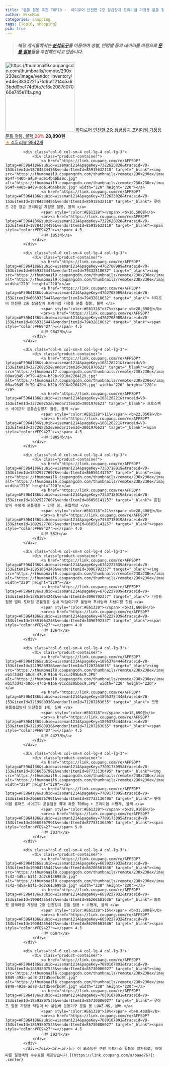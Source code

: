 ```yaml
---
title: "문틀 철봉 추천 TOP10 -  하디로어 안전한 2중 잠금장치 프리미엄 가정용 문틀 철봉, 블랙 "
author: WiseMan
categories: shopping
tags: [Top10, shopping]
pin: true
---
```


> ##### 해당 게시물에서는 [**분석도구**](https://itemscout.io/)를 이용하여 **성별**, **연령별** 등의 데이터를 바탕으로 [**문틀 철봉**](https://link.coupang.com/a/baae76)들을 추천해드리고 있습니다.
<div class="container"><div class="row">
            <div class="col-6 col-sm-4 col-lg-4 col-lg-3">
                <div class="product-container">
                    <a href="https://link.coupang.com/re/AFFSDP?lptag=AF5964186&subid=wiseman1214&pageKey=4762708909&traceid=V0-153&itemId=6069325447&vendorItemId=79432818632" target="_blank"><img src="https://thumbnail9.coupangcdn.com/thumbnails/remote/230x230ex/image/vendor_inventory/e44e/383022157fd6bf1214d5a63bdd9be174d9fa7c16c2087d07060e745e11fa.png" alt="https://thumbnail9.coupangcdn.com/thumbnails/remote/230x230ex/image/vendor_inventory/e44e/383022157fd6bf1214d5a63bdd9be174d9fa7c16c2087d07060e745e11fa.png" width="220" height="220"></a>
                    <a href="https://link.coupang.com/re/AFFSDP?lptag=AF5964186&subid=wiseman1214&pageKey=4762708909&traceid=V0-153&itemId=6069325447&vendorItemId=79432818632" target="_blank"> 하디로어 안전한 2중 잠금장치 프리미엄 가정용 문틀 철봉, 블랙 </a>
                    <span style="color:#E61328">28%</span> <b>28,890원</b>
                    <br><a href="https://link.coupang.com/re/AFFSDP?lptag=AF5964186&subid=wiseman1214&pageKey=4762708909&traceid=V0-153&itemId=6069325447&vendorItemId=79432818632" target="_blank"><span style="color:#FE9427">★</span> 4.5
                    리뷰 9842개</a>
                </div>
            </div>
            
            <div class="col-6 col-sm-4 col-lg-4 col-lg-3">
                <div class="product-container">
                    <a href="https://link.coupang.com/re/AFFSDP?lptag=AF5964186&subid=wiseman1214&pageKey=7322625828&traceid=V0-153&itemId=18784334456&vendorItemId=85915632118" target="_blank"><img src="https://thumbnail9.coupangcdn.com/thumbnails/remote/230x230ex/image/retail/images/2023/05/09/14/8/f70d679f-954f-440b-a459-ade14ba6ba8c.jpg" alt="https://thumbnail9.coupangcdn.com/thumbnails/remote/230x230ex/image/retail/images/2023/05/09/14/8/f70d679f-954f-440b-a459-ade14ba6ba8c.jpg" width="220" height="220"></a>
                    <a href="https://link.coupang.com/re/AFFSDP?lptag=AF5964186&subid=wiseman1214&pageKey=7322625828&traceid=V0-153&itemId=18784334456&vendorItemId=85915632118" target="_blank"> 루아즈 2중 잠금 프리미엄 가정용 철봉, 블랙 </a>
                    <span style="color:#E61328"></span> <b>16,500원</b>
                    <br><a href="https://link.coupang.com/re/AFFSDP?lptag=AF5964186&subid=wiseman1214&pageKey=7322625828&traceid=V0-153&itemId=18784334456&vendorItemId=85915632118" target="_blank"><span style="color:#FE9427">★</span> 4.5
                    리뷰 1053개</a>
                </div>
            </div>
            
            <div class="col-6 col-sm-4 col-lg-4 col-lg-3">
                <div class="product-container">
                    <a href="https://link.coupang.com/re/AFFSDP?lptag=AF5964186&subid=wiseman1214&pageKey=4762708909&traceid=V0-153&itemId=6069325447&vendorItemId=79432818632" target="_blank"><img src="https://thumbnail9.coupangcdn.com/thumbnails/remote/230x230ex/image/vendor_inventory/e44e/383022157fd6bf1214d5a63bdd9be174d9fa7c16c2087d07060e745e11fa.png" alt="https://thumbnail9.coupangcdn.com/thumbnails/remote/230x230ex/image/vendor_inventory/e44e/383022157fd6bf1214d5a63bdd9be174d9fa7c16c2087d07060e745e11fa.png" width="220" height="220"></a>
                    <a href="https://link.coupang.com/re/AFFSDP?lptag=AF5964186&subid=wiseman1214&pageKey=4762708909&traceid=V0-153&itemId=6069325447&vendorItemId=79432818632" target="_blank"> 하디로어 안전한 2중 잠금장치 프리미엄 가정용 문틀 철봉, 블랙 </a>
                    <span style="color:#E61328">37%</span> <b>28,890원</b>
                    <br><a href="https://link.coupang.com/re/AFFSDP?lptag=AF5964186&subid=wiseman1214&pageKey=4762708909&traceid=V0-153&itemId=6069325447&vendorItemId=79432818632" target="_blank"><span style="color:#FE9427">★</span> 4.5
                    리뷰 9842개</a>
                </div>
            </div>
            
            <div class="col-6 col-sm-4 col-lg-4 col-lg-3">
                <div class="product-container">
                    <a href="https://link.coupang.com/re/AFFSDP?lptag=AF5964186&subid=wiseman1214&pageKey=108128221&traceid=V0-153&itemId=327268252&vendorItemId=3801976621" target="_blank"><img src="https://thumbnail7.coupangcdn.com/thumbnails/remote/230x230ex/image/retail/images/2496315612706341-00aa9345-9f79-42b4-b32b-9910a2204129.jpg" alt="https://thumbnail7.coupangcdn.com/thumbnails/remote/230x230ex/image/retail/images/2496315612706341-00aa9345-9f79-42b4-b32b-9910a2204129.jpg" width="220" height="220"></a>
                    <a href="https://link.coupang.com/re/AFFSDP?lptag=AF5964186&subid=wiseman1214&pageKey=108128221&traceid=V0-153&itemId=327268252&vendorItemId=3801976621" target="_blank"> 프로스펙스 세이프락 문틀손상방지 철봉, 블랙 </a>
                    <span style="color:#E61328">11%</span> <b>22,050원</b>
                    <br><a href="https://link.coupang.com/re/AFFSDP?lptag=AF5964186&subid=wiseman1214&pageKey=108128221&traceid=V0-153&itemId=327268252&vendorItemId=3801976621" target="_blank"><span style="color:#FE9427">★</span> 4.5
                    리뷰 5885개</a>
                </div>
            </div>
            
            <div class="col-6 col-sm-4 col-lg-4 col-lg-3">
                <div class="product-container">
                    <a href="https://link.coupang.com/re/AFFSDP?lptag=AF5964186&subid=wiseman1214&pageKey=7353718019&traceid=V0-153&itemId=18929277607&vendorItemId=86056141257" target="_blank"><img src="https://thumbnail6.coupangcdn.com/thumbnails/remote/230x230ex/image/vendor_inventory/2081/3a4ed3205eb40f206b8e2b3d092f2c5b252fbe3a8550f8b16a64b1bf3345.jpg" alt="https://thumbnail6.coupangcdn.com/thumbnails/remote/230x230ex/image/vendor_inventory/2081/3a4ed3205eb40f206b8e2b3d092f2c5b252fbe3a8550f8b16a64b1bf3345.jpg" width="220" height="220"></a>
                    <a href="https://link.coupang.com/re/AFFSDP?lptag=AF5964186&subid=wiseman1214&pageKey=7353718019&traceid=V0-153&itemId=18929277607&vendorItemId=86056141257" target="_blank"> 흠집방지 수평계 문틀철봉 + 안전 링, 혼합색상 </a>
                    <span style="color:#E61328">21%</span> <b>28,400원</b>
                    <br><a href="https://link.coupang.com/re/AFFSDP?lptag=AF5964186&subid=wiseman1214&pageKey=7353718019&traceid=V0-153&itemId=18929277607&vendorItemId=86056141257" target="_blank"><span style="color:#FE9427">★</span> 4.0
                    리뷰 58개</a>
                </div>
            </div>
            
            <div class="col-6 col-sm-4 col-lg-4 col-lg-3">
                <div class="product-container">
                    <a href="https://link.coupang.com/re/AFFSDP?lptag=AF5964186&subid=wiseman1214&pageKey=6762227839&traceid=V0-153&itemId=15851064248&vendorItemId=3096792337" target="_blank"><img src="https://thumbnail6.coupangcdn.com/thumbnails/remote/230x230ex/image/vendor_inventory/fffd/931a991c4c90d03f3c99abef91b258ea5f9527308ef20882f6fcd73281bd.jpg" alt="https://thumbnail6.coupangcdn.com/thumbnails/remote/230x230ex/image/vendor_inventory/fffd/931a991c4c90d03f3c99abef91b258ea5f9527308ef20882f6fcd73281bd.jpg" width="220" height="220"></a>
                    <a href="https://link.coupang.com/re/AFFSDP?lptag=AF5964186&subid=wiseman1214&pageKey=6762227839&traceid=V0-153&itemId=15851064248&vendorItemId=3096792337" target="_blank"> 가정용 철봉 멀티 도어짐 문틀철봉 실내 턱걸이기구 풀업바 푸쉬업바 치닝디핑 핫템 </a>
                    <span style="color:#E61328"></span> <b>31,680원</b>
                    <br><a href="https://link.coupang.com/re/AFFSDP?lptag=AF5964186&subid=wiseman1214&pageKey=6762227839&traceid=V0-153&itemId=15851064248&vendorItemId=3096792337" target="_blank"><span style="color:#FE9427">★</span> 4.0
                    리뷰 126개</a>
                </div>
            </div>
            
            <div class="col-6 col-sm-4 col-lg-4 col-lg-3">
                <div class="product-container">
                    <a href="https://link.coupang.com/re/AFFSDP?lptag=AF5964186&subid=wiseman1214&pageKey=1895378444&traceid=V0-153&itemId=3219988936&vendorItemId=71207263635" target="_blank"><img src="https://thumbnail8.coupangcdn.com/thumbnails/remote/230x230ex/image/retail/images/345980990283069-eb1f3d43-b8c6-47c0-91b6-9ccca285b6c9.JPG" alt="https://thumbnail8.coupangcdn.com/thumbnails/remote/230x230ex/image/retail/images/345980990283069-eb1f3d43-b8c6-47c0-91b6-9ccca285b6c9.JPG" width="220" height="220"></a>
                    <a href="https://link.coupang.com/re/AFFSDP?lptag=AF5964186&subid=wiseman1214&pageKey=1895378444&traceid=V0-153&itemId=3219988936&vendorItemId=71207263635" target="_blank"> 코멧 문틀흠집방지 안전철봉 1개, 실버 </a>
                    <span style="color:#E61328"></span> <b>15,690원</b>
                    <br><a href="https://link.coupang.com/re/AFFSDP?lptag=AF5964186&subid=wiseman1214&pageKey=1895378444&traceid=V0-153&itemId=3219988936&vendorItemId=71207263635" target="_blank"><span style="color:#FE9427">★</span> 4.5
                    리뷰 4423개</a>
                </div>
            </div>
            
            <div class="col-6 col-sm-4 col-lg-4 col-lg-3">
                <div class="product-container">
                    <a href="https://link.coupang.com/re/AFFSDP?lptag=AF5964186&subid=wiseman1214&pageKey=7709173095&traceid=V0-153&itemId=20660367991&vendorItemId=87733136495" target="_blank"><img src="https://thumbnail6.coupangcdn.com/thumbnails/remote/230x230ex/image/vendor_inventory/f4ca/dc7419e54de49a0e615975952a68efd027582e4025a9640c8f77e93e12c4.jpg" alt="https://thumbnail6.coupangcdn.com/thumbnails/remote/230x230ex/image/vendor_inventory/f4ca/dc7419e54de49a0e615975952a68efd027582e4025a9640c8f77e93e12c4.jpg" width="220" height="220"></a>
                    <a href="https://link.coupang.com/re/AFFSDP?lptag=AF5964186&subid=wiseman1214&pageKey=7709173095&traceid=V0-153&itemId=20660367991&vendorItemId=87733136495" target="_blank"> 핏에이블 롱패드 세이프티 문틀철봉 최대 하중 700kg + 프리미엄 수평계, 블랙 </a>
                    <span style="color:#E61328"></span> <b>29,910원</b>
                    <br><a href="https://link.coupang.com/re/AFFSDP?lptag=AF5964186&subid=wiseman1214&pageKey=7709173095&traceid=V0-153&itemId=20660367991&vendorItemId=87733136495" target="_blank"><span style="color:#FE9427">★</span> 5.0
                    리뷰 203개</a>
                </div>
            </div>
            
            <div class="col-6 col-sm-4 col-lg-4 col-lg-3">
                <div class="product-container">
                    <a href="https://link.coupang.com/re/AFFSDP?lptag=AF5964186&subid=wiseman1214&pageKey=6659227932&traceid=V0-153&itemId=19084255447&vendorItemId=86206501636" target="_blank"><img src="https://thumbnail8.coupangcdn.com/thumbnails/remote/230x230ex/image/retail/images/2023/06/07/18/2/d264f0b2-7c42-4d5a-b1f1-2d2c613698db.jpg" alt="https://thumbnail8.coupangcdn.com/thumbnails/remote/230x230ex/image/retail/images/2023/06/07/18/2/d264f0b2-7c42-4d5a-b1f1-2d2c613698db.jpg" width="220" height="220"></a>
                    <a href="https://link.coupang.com/re/AFFSDP?lptag=AF5964186&subid=wiseman1214&pageKey=6659227932&traceid=V0-153&itemId=19084255447&vendorItemId=86206501636" target="_blank"> 홈트핏 블랙라벨 가정용 2중 안전장치 문틀 철봉 + 수평계, 블랙 </a>
                    <span style="color:#E61328">15%</span> <b>31,000원</b>
                    <br><a href="https://link.coupang.com/re/AFFSDP?lptag=AF5964186&subid=wiseman1214&pageKey=6659227932&traceid=V0-153&itemId=19084255447&vendorItemId=86206501636" target="_blank"><span style="color:#FE9427">★</span> 4.5
                    리뷰 650개</a>
                </div>
            </div>
            
            <div class="col-6 col-sm-4 col-lg-4 col-lg-3">
                <div class="product-container">
                    <a href="https://link.coupang.com/re/AFFSDP?lptag=AF5964186&subid=wiseman1214&pageKey=7680107891&traceid=V0-153&itemId=18593807535&vendorItemId=85730006027" target="_blank"><img src="https://thumbnail6.coupangcdn.com/thumbnails/remote/230x230ex/image/retail/images/2023/04/20/16/2/76ec8c45-8849-492e-ada8-23fd5eefbd9f.jpg" alt="https://thumbnail6.coupangcdn.com/thumbnails/remote/230x230ex/image/retail/images/2023/04/20/16/2/76ec8c45-8849-492e-ada8-23fd5eefbd9f.jpg" width="220" height="220"></a>
                    <a href="https://link.coupang.com/re/AFFSDP?lptag=AF5964186&subid=wiseman1214&pageKey=7680107891&traceid=V0-153&itemId=18593807535&vendorItemId=85730006027" target="_blank"> 루아즈 철봉 가정용 턱걸이 바 풀업바 운동기구 문틀 봉 LUAZ-NS, 실버 </a>
                    <span style="color:#E61328">28%</span> <b>8,400원</b>
                    <br><a href="https://link.coupang.com/re/AFFSDP?lptag=AF5964186&subid=wiseman1214&pageKey=7680107891&traceid=V0-153&itemId=18593807535&vendorItemId=85730006027" target="_blank"><span style="color:#FE9427">★</span> 4.5
                    리뷰 292개</a>
                </div>
            </div>
            </div></div><br><br>[👉 이 포스팅은 쿠팡 파트너스 활동의 일환으로, 이에 따른 일정액의 수수료를 제공받습니다.](https://link.coupang.com/a/baae76){: .center}